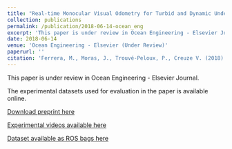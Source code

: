 ```yaml
---
title: "Real-time Monocular Visual Odometry for Turbid and Dynamic Underwater Environments"
collection: publications
permalink: /publication/2018-06-14-ocean_eng
excerpt: 'This paper is under review in Ocean Engineering - Elsevier Journal.  The experimental datasets used for evaluation in the paper is available online.'
date: 2018-06-14
venue: 'Ocean Engineering - Elsevier (Under Review)'
paperurl: ''
citation: 'Ferrera, M., Moras, J., Trouvé-Peloux, P., Creuze V. (2018). &quot;Real-time Monocular Visual Odometry for Turbid and Dynamic Underwater Environments.&quot; <i>Currently under review for the Elsevier journal - Ocean Engineering 〈hal-01815093〉</i>.'
---
```


This paper is under review in Ocean Engineering - Elsevier Journal.  

The experimental datasets used for evaluation in the paper is available online.

[Download preprint here](https://hal.archives-ouvertes.fr/hal-01815093)

[Experimental videos available here](https://www.youtube.com/channel/UCFsvlI143Evf2F2sF5Hbxuw/playlists)

[Dataset available as ROS bags here](https://seafile.lirmm.fr/d/aa84057dc29a4af8ae4a/)

